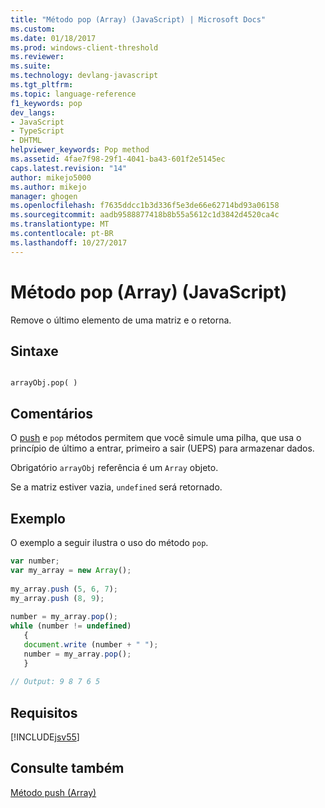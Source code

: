 ```yaml
---
title: "Método pop (Array) (JavaScript) | Microsoft Docs"
ms.custom: 
ms.date: 01/18/2017
ms.prod: windows-client-threshold
ms.reviewer: 
ms.suite: 
ms.technology: devlang-javascript
ms.tgt_pltfrm: 
ms.topic: language-reference
f1_keywords: pop
dev_langs:
- JavaScript
- TypeScript
- DHTML
helpviewer_keywords: Pop method
ms.assetid: 4fae7f98-29f1-4041-ba43-601f2e5145ec
caps.latest.revision: "14"
author: mikejo5000
ms.author: mikejo
manager: ghogen
ms.openlocfilehash: f7635ddcc1b3d336f5e3de66e62714bd93a06158
ms.sourcegitcommit: aadb9588877418b8b55a5612c1d3842d4520ca4c
ms.translationtype: MT
ms.contentlocale: pt-BR
ms.lasthandoff: 10/27/2017
---
```

# <a name="pop-method-array-javascript"></a>Método pop (Array) (JavaScript)
Remove o último elemento de uma matriz e o retorna.  
  
## <a name="syntax"></a>Sintaxe  
  
```  
  
arrayObj.pop( )  
```  
  
## <a name="remarks"></a>Comentários  
 O [push](../../javascript/reference/push-method-array-javascript.md) e `pop` métodos permitem que você simule uma pilha, que usa o princípio de último a entrar, primeiro a sair (UEPS) para armazenar dados.  
  
 Obrigatório `arrayObj` referência é um `Array` objeto.  
  
 Se a matriz estiver vazia, `undefined` será retornado.  
  
## <a name="example"></a>Exemplo  
 O exemplo a seguir ilustra o uso do método `pop`.  
  
```JavaScript  
var number;  
var my_array = new Array();  
  
my_array.push (5, 6, 7);  
my_array.push (8, 9);  
  
number = my_array.pop();  
while (number != undefined)  
   {  
   document.write (number + " ");  
   number = my_array.pop();  
   }  
  
// Output: 9 8 7 6 5  
```  
  
## <a name="requirements"></a>Requisitos  
 [!INCLUDE[jsv55](../../javascript/reference/includes/jsv55-md.md)]  
  
## <a name="see-also"></a>Consulte também  
 [Método push (Array)](../../javascript/reference/push-method-array-javascript.md)